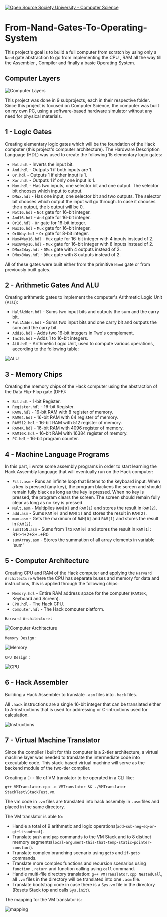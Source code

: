 [![Open Source Society University - Computer Science](https://img.shields.io/badge/OSSU-computer--science-blue.svg)](https://github.com/ossu/computer-science)

# From-Nand-Gates-To-Operating-System

This project's goal is to build a full computer from scratch by using only a `Nand` gate abstraction to go from implementing the CPU , RAM all the way till the Assembler , Compiler and finally a basic Operating System.

## Computer Layers
![Computer Layers](https://github.com/SamaMostafa03/From-Nand-Gates-To-Operating-System/blob/main/Images/Computer%20Layers.jpg?raw=true)

This project was done in 9 subprojects, each in their respective folder. Since this project is focused on Computer Science, the computer was built on my own PC, using a software-based hardware simulator without any need for physical materials.

## 1 - Logic Gates

Creating elementary logic gates which will be the foundation of the Hack computer (this project's computer architecture). The Hardware Description Language (HDL) was used to create the following 15 elementary logic gates:

- `Not.hdl` - Inverts the input bit.
- `And.hdl` - Outputs 1 if both inputs are 1.
- `Or.hdl` - Outputs 1 if either input is 1.
- `Xor.hdl` - Outputs 1 if only one input is 1.
- `Mux.hdl` - Has two inputs, one selector bit and one output. The selector bit chooses which input to output.
- `DMux.hdl` - Has one input, one selector bit and two outputs. The selector bit chooses which output the input will go through. In case it chooses the `a` output, the `b` output will be 0.
- `Not16.hdl` - `Not` gate for 16-bit integer.
- `And16.hdl` - `And` gate for 16-bit integer.
- `Or16.hdl` - `Or` gate for 16-bit integer.
- `Mux16.hdl` - `Mux` gate for 16-bit integer.
- `Or8Way.hdl` - `Or` gate for 8-bit integer.
- `Mux4Way16.hdl` - `Mux` gate for 16-bit integer with 4 inputs instead of 2.
- `Mux8Way16.hdl` - `Mux` gate for 16-bit integer with 8 inputs instead of 2.
- `DMux4Way.hdl` - `DMux` gate with 4 outputs instead of 2.
- `DMux8Way.hdl` - `DMux` gate with 8 outputs instead of 2.

All of these gates were built either from the primitive `Nand` gate or from previously built gates.

## 2 - Arithmetic Gates And ALU

Creating arithmetic gates to implement the computer's Arithmetic Logic Unit (ALU):

- `HalfAdder.hdl` - Sums two input bits and outputs the sum and the carry bit.
- `FullAdder.hdl` - Sums two input bits and one carry bit and outputs the sum and the carry bit.
- `Add16.hdl` - Adds two 16-bit integers in Two's complement.
- `Inc16.hdl` - Adds 1 to 16-bit integers.
- `ALU.hdl` - Arithmetic Logic Unit, used to compute various operations, according to the following table:

![ALU](https://github.com/SamaMostafa03/From-Nand-Gates-To-Operating-System/blob/main/Images/ALU.png?raw=true)

## 3 - Memory Chips

Creating the memory chips of the Hack computer using the abstraction of the Data Flip-Flop gate (DFF):

- `Bit.hdl` - 1-bit Register.
- `Register.hdl` - 16-bit Register.
- `RAM8.hdl` - 16-bit RAM with 8 register of memory.
- `RAM64.hdl` - 16-bit RAM with 64 register of memory.
- `RAM512.hdl` - 16-bit RAM with 512 register of memory.
- `RAM4K.hdl` - 16-bit RAM with 4096 register of memory.
- `RAM16K.hdl` - 16-bit RAM with 16384 register of memory.
- `PC.hdl` - 16-bit program counter.

## 4 - Machine Language Programs

In this part, i wrote some assembly programs in order to start learning the Hack Assembly language that will eventually run on the Hack computer:

- `Fill.asm` - Runs an infinite loop that listens to the keyboard input. When a key is pressed (any key), the program blackens the screen and should remain fully black as long as the key is pressed. When no key is pressed, the program clears the screen. The screen should remain fully clear as long as no key is pressed.
- `Mult.asm` - Multiplies `RAM[0]` and `RAM[1]` and stores the result in `RAM[2]`.
- `add.asm` - Sums `RAM[0]` and `RAM[1]` and stores the result in `RAM[2]`.
- `max.asm` - Gets the maximum of `RAM[0]` and `RAM[1]` and stores the result in `RAM[2]`.
- `sum1toN.asm` - Sums from 1 to `RAM[0]` and stores the result in `RAM[1]`: R1<-1+2+3+..+R0
- `sumArray.asm` - Stores the summation of all array elements in variable 'sum'

## 5 - Computer Architecture

Creating CPU and RAM of the Hack computer and applying the `Harvard Architecture` where the CPU has separate buses and memory for data and instructions, this is applied through the following chips:

- `Memory.hdl` - Entire RAM address space for the computer (`RAM16K`, Keyboard and Screen).
- `CPU.hdl` - The Hack CPU.
- `Computer.hdl` - The Hack computer platform.

`Harvard Architecture` :

![Computer Architecture](https://github.com/SamaMostafa03/From-Nand-Gates-To-Operating-System/blob/main/Images/Computer%20Arch.png?raw=true)

`Memory Design` :

![Memory](https://github.com/SamaMostafa03/From-Nand-Gates-To-Operating-System/blob/main/Images/Memory.png?raw=true)

`CPU Design` :

![CPU](https://github.com/SamaMostafa03/From-Nand-Gates-To-Operating-System/blob/main/Images/CPU.png?raw=true)


## 6 - Hack Assembler

Building a Hack Assembler to translate `.asm` files into `.hack` files.

All `.hack` instructions are a single 16-bit integer that can be translated either to A-instructions that is used for addressing or C-intructions used for calculation.

![Instructions](https://github.com/SamaMostafa03/From-Nand-Gates-To-Operating-System/blob/main/Images/Hack%20Instructions.png?raw=true)

## 7 - Virtual Machine Translator

Since the compiler i built for this computer is a 2-tier architecture, a virtual machine layer was needed to translate the intermediate code into executable code. This stack-based virtual machine will serve as the backend module of the two-tier compiler.

Creating a `C++` file of VM translator to be operated in a CLI like:

`g++ VMTranslator.cpp -o VMTranslator && ./VMTranslator StackTest\StackTest.vm`.

The vm code in `.vm` files are translated into hack assembly in `.asm` files and placed in the same directory.

The VM translator is able to:

- Handle a total of 9 arithmetic and logic operations(`add`-`sub`-`neg`-`eq`-`or`-`gt`-`lt`-`and`-`not`).
- Translate `push` and `pop` commands to the VM Stack and to 8 distinct memory segments(`local`-`argument`-`this`-`that`-`temp`-`static`-`pointer`-`constant`).
- Translate complex branching scenario using `goto` and `if-goto` commands.
- Translate more complex functions and recursion scenarios using `function` , `return` and function calling using `call` command.
- Handle multi-file directory translation: `g++ VMTranslator.cpp NestedCall`, all `.vm` files in the directory will be translated into one `.asm` file.
- Translate bootstrap code in case there is a `Sys.vm` file in the directory (Resets Stack top and calls `Sys.init`).

The mapping for the VM translator is:

![mapping](https://github.com/SamaMostafa03/From-Nand-Gates-To-Operating-System/blob/main/Images/mapping.png?raw=true)
